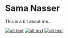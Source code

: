 # Sama Nasser

This is a bit about me...

[![alt text][1.1]][1]
[![alt text][2.1]][2]
[![alt text][3.1]][3]

[1.1]: http://i.imgur.com/tXSoThF.png
[2.1]: http://i.imgur.com/P3YfQoD.png
[3.1]: http://i.imgur.com/yCsTjba.png

[1]: http://www.twitter.com/sama_nasser
[2]: http://www.facebook.com/sama_nasser
[3]: https://plus.google.com/+sama_nasser

